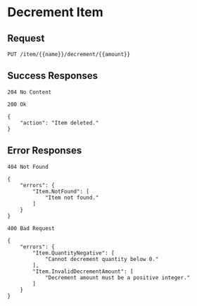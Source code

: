 # Decrement Item

## Request

```
PUT /item/{{name}}/decrement/{{amount}}
```


## Success Responses

```
204 No Content
```

```
200 Ok

{
    "action": "Item deleted."
}

```


## Error Responses

```
404 Not Found

{
    "errors": {
        "Item.NotFound": [
            "Item not found."
        ]
    }
}
```

```
400 Bad Request

{
    "errors": {
        "Item.QuantityNegative": [
            "Cannot decrement quantity below 0."
        ],
        "Item.InvalidDecrementAmount": [
            "Decrement amount must be a positive integer."
        ]
    }
}
```
